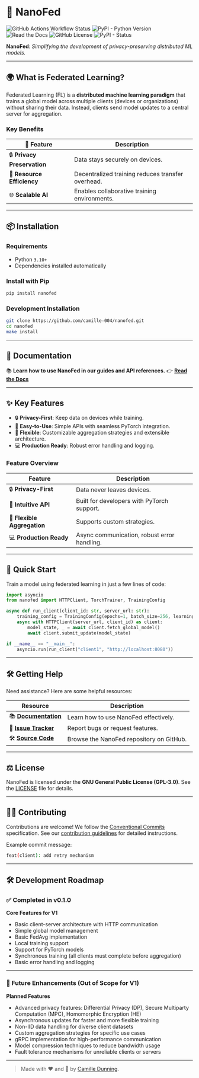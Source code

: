 # 🚀 NanoFed

![GitHub Actions Workflow Status](https://img.shields.io/github/actions/workflow/status/camille-004/nanofed/ci.yml?style=for-the-badge)
![PyPI - Python Version](https://img.shields.io/pypi/pyversions/nanofed?style=for-the-badge)
![Read the Docs](https://img.shields.io/readthedocs/nanofed?style=for-the-badge)
![GitHub License](https://img.shields.io/github/license/camille-004/nanofed?style=for-the-badge)
![PyPI - Status](https://img.shields.io/pypi/status/nanofed?style=for-the-badge)


**NanoFed**: *Simplifying the development of privacy-preserving distributed ML models.*

---

## 🌍 What is Federated Learning?

Federated Learning (FL) is a **distributed machine learning paradigm** that trains a global model across multiple clients (devices or organizations) without sharing their data. Instead, clients send model updates to a central server for aggregation.

### **Key Benefits**

| 🌟 Feature             | Description                                      |
|------------------------|--------------------------------------------------|
| 🔒 **Privacy Preservation** | Data stays securely on devices.                 |
| 🚀 **Resource Efficiency**   | Decentralized training reduces transfer overhead.|
| 🌐 **Scalable AI**           | Enables collaborative training environments.    |


---

## 📦 Installation

### **Requirements**

- Python `3.10+`
- Dependencies installed automatically

### **Install with Pip**

```bash
pip install nanofed
```

### **Development Installation**

```bash
git clone https://github.com/camille-004/nanofed.git
cd nanofed
make install
```

---

## 📖 Documentation

📚 **Learn how to use NanoFed in our guides and API references.**
👉 [**Read the Docs**](https://nanofed.readthedocs.io)

---

## ✨ Key Features

- 🔒 **Privacy-First**: Keep data on devices while training.
- 🚀 **Easy-to-Use**: Simple APIs with seamless PyTorch integration.
- 🔧 **Flexible**: Customizable aggregation strategies and extensible architecture.
- 💻 **Production Ready**: Robust error handling and logging.

### **Feature Overview**

| Feature                  | Description                                      |
|--------------------------|--------------------------------------------------|
| 🔒 **Privacy-First**      | Data never leaves devices.                       |
| 🚀 **Intuitive API**      | Built for developers with PyTorch support.       |
| 🔧 **Flexible Aggregation** | Supports custom strategies.                     |
| 💻 **Production Ready**   | Async communication, robust error handling.      |

---

## 🔧 Quick Start

Train a model using federated learning in just a few lines of code:

```python
import asyncio
from nanofed import HTTPClient, TorchTrainer, TrainingConfig

async def run_client(client_id: str, server_url: str):
    training_config = TrainingConfig(epochs=1, batch_size=256, learning_rate=0.1)
    async with HTTPClient(server_url, client_id) as client:
        model_state, _ = await client.fetch_global_model()
        await client.submit_update(model_state)

if __name__ == "__main__":
    asyncio.run(run_client("client1", "http://localhost:8080"))
```

---

## 🛠️ Getting Help

Need assistance? Here are some helpful resources:

| Resource               | Description                                    |
|------------------------|------------------------------------------------|
| 📚 **[Documentation](https://nanofed.readthedocs.io)** | Learn how to use NanoFed effectively.          |
| 🐛 **[Issue Tracker](https://github.com/camille-004/nanofed/issues)**   | Report bugs or request features.               |
| 🛠️ **[Source Code](https://github.com/camille-004/nanofed)**           | Browse the NanoFed repository on GitHub.       |

---

## ⚖️ License

NanoFed is licensed under the **GNU General Public License (GPL-3.0)**.
See the [LICENSE](https://github.com/camille-004/nanofed/blob/main/LICENSE) file for details.

---

## 👩‍💻 Contributing

Contributions are welcome! We follow the [Conventional Commits](https://www.conventionalcommits.org/en/v1.0.0/) specification. See our [contribution guidelines](https://github.com/camille-004/nanofed/blob/main/CONTRIBUTING.md) for detailed instructions.

Example commit message:
```bash
feat(client): add retry mechanism
```

---

## 🛠️ Development Roadmap

### ✅ Completed in v0.1.0
**Core Features for V1**
- Basic client-server architecture with HTTP communication
- Simple global model management
- Basic FedAvg implementation
- Local training support
- Support for PyTorch models
- Synchronous training (all clients must complete before aggregation)
- Basic error handling and logging

---

### 🚀 Future Enhancements (Out of Scope for V1)
**Planned Features**
- Advanced privacy features: Differential Privacy (DP), Secure Multiparty Computation (MPC), Homomorphic Encryption (HE)
- Asynchronous updates for faster and more flexible training
- Non-IID data handling for diverse client datasets
- Custom aggregation strategies for specific use cases
- gRPC implementation for high-performance communication
- Model compression techniques to reduce bandwidth usage
- Fault tolerance mechanisms for unreliable clients or servers

---

> Made with ❤️ and 🧠 by [Camille Dunning](https://github.com/camille-004).
